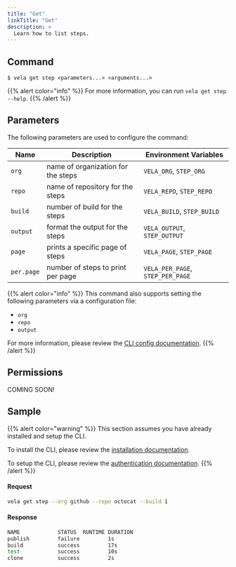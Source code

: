 ```yaml
---
title: "Get"
linkTitle: "Get"
description: >
  Learn how to list steps.
---
```


## Command

```
$ vela get step <parameters...> <arguments...>
```

{{% alert color="info" %}}
For more information, you can run `vela get step --help`.
{{% /alert %}}

## Parameters

The following parameters are used to configure the command:

| Name       | Description                        | Environment Variables            |
| ---------- | ---------------------------------- | -------------------------------- |
| `org`      | name of organization for the steps | `VELA_ORG`, `STEP_ORG`           |
| `repo`     | name of repository for the steps   | `VELA_REPO`, `STEP_REPO`         |
| `build`    | number of build for the steps      | `VELA_BUILD`, `STEP_BUILD`       |
| `output`   | format the output for the steps    | `VELA_OUTPUT`, `STEP_OUTPUT`     |
| `page`     | prints a specific page of steps    | `VELA_PAGE`, `STEP_PAGE`         |
| `per.page` | number of steps to print per page  | `VELA_PER_PAGE`, `STEP_PER_PAGE` |

{{% alert color="info" %}}
This command also supports setting the following parameters via a configuration file:

- `org`
- `repo`
- `output`

For more information, please review the [CLI config documentation](/docs/cli/config/).
{{% /alert %}}

## Permissions

COMING SOON!

## Sample

{{% alert color="warning" %}}
This section assumes you have already installed and setup the CLI.

To install the CLI, please review the [installation documentation](/docs/cli/install/).

To setup the CLI, please review the [authentication documentation](/docs/cli/authentication/).
{{% /alert %}}

#### Request

```sh
vela get step --org github --repo octocat --build 1
```

#### Response

```sh
NAME            STATUS  RUNTIME DURATION
publish         failure         1s
build           success         17s
test            success         10s
clone           success         2s
```
